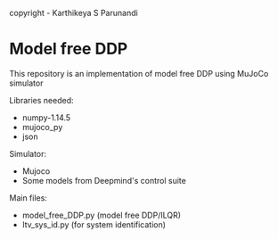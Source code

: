 copyright - Karthikeya S Parunandi

# Model free DDP
This repository is an implementation of model free DDP using MuJoCo simulator

Libraries needed:
- numpy-1.14.5
- mujoco_py
- json

Simulator:
- Mujoco
- Some models from Deepmind's control suite


Main files:
- model_free_DDP.py (model free DDP/ILQR)
- ltv_sys_id.py (for system identification)
